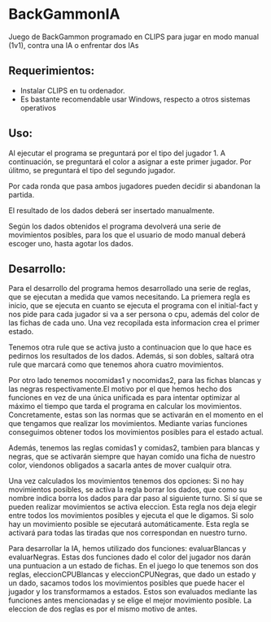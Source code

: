 # BackGammonIA
Juego de BackGammon programado en CLIPS para jugar en modo manual (1v1), contra una IA o enfrentar dos IAs
## Requerimientos:
* Instalar CLIPS en tu ordenador.
* Es bastante recomendable usar Windows, respecto a otros sistemas operativos

## Uso:
Al ejecutar el programa se preguntará por el tipo del jugador 1. A continuación, se preguntará el color a asignar a este primer jugador. Por úlitmo, se preguntará el tipo del segundo jugador.

Por cada ronda que pasa ambos jugadores pueden decidir si abandonan la partida.

El resultado de los dados deberá ser insertado manualmente.

Según los dados obtenidos el programa devolverá una serie de movimientos posibles, para los que el usuario de modo manual deberá escoger uno, hasta agotar los dados.

## Desarrollo:

Para el desarrollo del programa hemos desarrollado una serie de reglas, que se ejecutan a medida que vamos necesitando.
La priemera regla es inicio, que se ejecuta en cuanto se ejecuta el programa con el initial-fact y nos pide para cada jugador si va a ser persona o cpu, además del color de las fichas de cada uno. Una vez recopilada esta informacion crea el primer estado.

Tenemos otra rule que se activa justo a continuacion que lo que hace es pedirnos los resultados de los dados. Además, si son dobles, saltará otra rule que marcará como que tenemos ahora cuatro movimientos.

Por otro lado tenemos nocomidas1 y nocomidas2, para las fichas blancas y las negras respectivamente.El motivo por el que hemos hecho dos funciones en vez de una única unificada es para intentar optimizar al máximo el tiempo que tarda el programa en calcular los movimientos. Concretamente, estas son las normas que se activarán en el momento en el que tengamos que realizar los movimientos. Mediante varias funciones conseguimos obtener todos los movimientos posibles para el estado actual.

Además, tenemos las reglas comidas1 y comidas2, tambien para blancas y negras, que se activarán siempre que hayan comido una ficha de nuestro color, viendonos obligados a sacarla antes de mover cualquir otra.

Una vez calculados los movimientos tenemos dos opciones:
Si no hay movimientos posibles, se activa la regla borrar los dados, que como su nombre indica borra los dados para dar paso al siguiente turno.
Si sí que se pueden realizar movimientos se activa eleccion. Esta regla nos deja elegir entre todos los movimientos posibles y ejecuta el que le digamos. Si solo hay un movimiento posible se ejecutará automáticamente. Esta regla se activará para todas las tiradas que nos correspondan en nuestro turno.

Para desarrollar la IA, hemos utilizado dos funciones: evaluarBlancas y evaluarNegras. Estas dos funciones dado el color del jugador nos darán una puntuacion a un estado de fichas.
En el juego lo que tenemos son dos reglas, eleccionCPUBlancas y eleccionCPUNegras, que dado un estado y un dado, sacamos todos los movimientos posibles que puede hacer el jugador y los transformamos a estados. Estos son evaluados mediante las funciones antes mencionadas y se elige el mejor movimiento posible. La eleccion de dos reglas es por el mismo motivo de antes.
